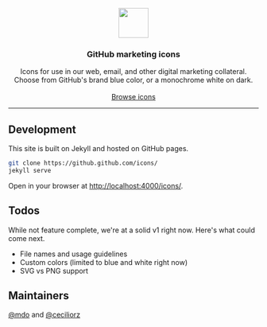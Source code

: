 <p align="center">
  <img src="https://cloud.githubusercontent.com/assets/98681/24211275/c4ebd04e-0ee8-11e7-8606-061d656a42df.png" width="60" height="60">

  <h3 align="center">GitHub marketing icons</h3>
  <p align="center">
    Icons for use in our web, email, and other digital marketing collateral. Choose from GitHub's brand blue color, or a monochrome white on dark.
    <br>
    <br>
    <a href="https://github.github.com/icons/">Browse icons</a>
  </p>
</p>

---

## Development
This site is built on Jekyll and hosted on GitHub pages.

```bash
git clone https://github.github.com/icons/
jekyll serve
```

Open in your browser at <http://localhost:4000/icons/>.

## Todos
While not feature complete, we're at a solid v1 right now. Here's what could come next.

- File names and usage guidelines
- Custom colors (limited to blue and white right now)
- SVG vs PNG support

## Maintainers
[@mdo](https://github.com/mdo) and [@ceciliorz](https://github.com/ceciliorz)
